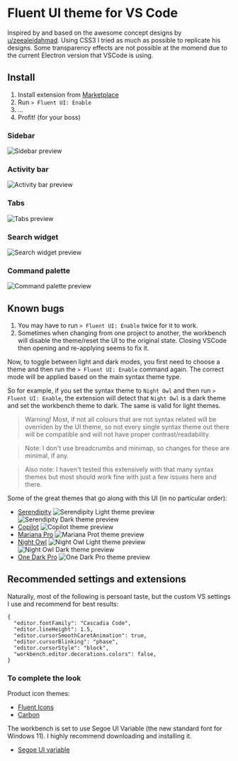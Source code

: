 # Fluent UI theme for VS Code

Inspired by and based on the awesome concept designs by
[u/zeealeidahmad](https://www.reddit.com/r/Windows11/comments/orbgzl/visual_studio_vs_code_and_github_desktop_with/).
Using CSS3 I tried as much as possible to replicate his designs. Some transparency effects are not
possible at the momend due to the current Electron version that VSCode is using.

## Install

1. Install extension from
   [Marketplace](https://marketplace.visualstudio.com/search?target=VSCode&category=Themes&sortBy=Installs)
2. Run `> Fluent UI: Enable`
3. ...
4. Profit! (for your boss)

### Sidebar

![Sidebar preview](./images/sidebar.png 'Sidebar')

### Activity bar

![Activity bar preview](./images/activitybar.png 'Activity bar')

### Tabs

![Tabs preview](./images/tab-list.png 'Tabs')

### Search widget

![Search widget preview](./images/search-widget.png 'Search widget')

### Command palette

![Command palette preview](./images/command-palette-light.png 'Command palette')

## Known bugs

1. You may have to run `> Fluent UI: Enable` twice for it to work.
2. Sometimes when changing from one project to another, the workbench will disable the theme/reset
   the UI to the original state. Closing VSCode then opening and re-applying seems to fix it.

Now, to toggle between light and dark modes, you first need to choose a theme and then run the
`> Fluent UI: Enable` command again. The correct mode will be applied based on the main syntax theme
type.

So for example, if you set the syntax theme to `Night Owl` and then run `> Fluent UI: Enable`, the
extension will detect that `Night Owl` is a dark theme and set the workbench theme to dark. The same
is valid for light themes.

> Warning! Most, if not all colours that are not syntax related will be overriden by the UI theme,
> so not every single syntax theme out there will be compatible and will not have proper
> contrast/readability.

> Note: I don't use breadcrumbs and minimap, so changes for these are minimal, if any.

> Also note: I haven't tested this extensively with that many syntax themes but most should work
> fine with just a few issues here and there.

Some of the great themes that go along with this UI (in no particular order):

- [Serendipity](https://marketplace.visualstudio.com/items?itemName=wicked-labs.wvsc-serendipity)
  ![Serendipity Light theme preview](./images/Serendipity%20Light.png 'Serendipity Light')
  ![Serendipity Dark theme preview](./images/Serendipity%20Dark.png 'Serendipity Dard')
- [Copilot](https://marketplace.visualstudio.com/items?itemName=BenjaminBenais.copilot-theme)
  ![Copilot theme preview](./images/Copilot.png 'Copilot')
- [Mariana Pro](https://marketplace.visualstudio.com/items?itemName=rickynormandeau.mariana-pro)
  ![Mariana Prot theme preview](./images/Mariana%20Pro.png 'Mariana Pro')
- [Night Owl](https://marketplace.visualstudio.com/items?itemName=sdras.night-owl)
  ![Night Owl Light theme preview](./images/Night-owl-light.png 'Night Owl Light')
  ![Night Owl Dark theme preview](./images/Night-owl-dark.png 'Night Owl Dark')
- [One Dark Pro](https://marketplace.visualstudio.com/items?itemName=zhuangtongfa.Material-theme)
  ![One Dark Pro theme preview](./images/one-dark-pro.png 'One Dark Pro ')

## Recommended settings and extensions

Naturally, most of the following is persoanl taste, but the custom VS settings I use and recommend
for best results:

```
{
  "editor.fontFamily": "Cascadia Code",
  "editor.lineHeight": 1.5,
  "editor.cursorSmoothCaretAnimation": true,
  "editor.cursorBlinking": "phase",
  "editor.cursorStyle": "block",
  "workbench.editor.decorations.colors": false,
}
```

### To complete the look

Product icon themes:

- [Fluent Icons](https://marketplace.visualstudio.com/items?itemName=miguelsolorio.fluent-icons)
- [Carbon](https://marketplace.visualstudio.com/items?itemName=antfu.icons-carbon)

The workbench is set to use Segoe UI Variable (the new standard font for Windows 11). I highly
recommend downloading and installing it.

- [Segoe UI variable](https://docs.microsoft.com/en-us/windows/apps/design/downloads/#fonts)
